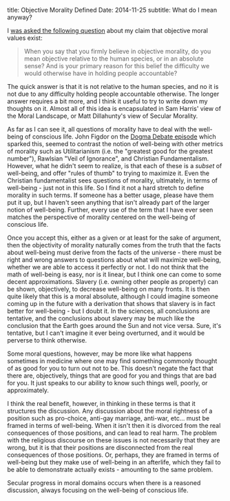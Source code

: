 title: Objective Morality Defined
Date: 2014-11-25
subtitle: What do I mean anyway?

I [was asked the following question] about my claim that objective moral values exist:

>When you say that you firmly believe in objective morality, do you mean objective relative to the human species, or in an absolute sense? And is your primary reason for this belief the difficulty we would otherwise have in holding people accountable?

The quick answer is that it is not relative to the human species, and no it is not due to any difficulty holding people accountable otherwise.  The longer answer requires a bit more, and I think it useful to try to write down my thoughts on it.  Almost all of this idea is encapsulated in Sam Harris' view of the Moral Landscape, or Matt Dillahunty's view of Secular Morality.

As far as I can see it, all questions of morality have to deal with the well-being of conscious life.  John Figdor on the [Dogma Debate episode] which sparked this, seemed to contrast the notion of well-being with other metrics of morality such as Utilitarianism (i.e. the "greatest good for the greatest number"), Rawlsian "Veil of Ignorance", and Christian Fundamentalism.  However, what he didn't seem to realize, is that each of these is a *subset* of well-being, and offer "rules of thumb" to trying to maximize it.  Even the Christian fundamentalist sees questions of morality, ultimately, in terms of well-being - just not in this life.  So I find it not a hard stretch to define morality in such terms.  If someone has a better usage, please have them put it up, but I haven't seen anything that isn't already part of the larger notion of well-being.  Further, every use of the term that I have ever seen matches the perspective of morality centered on the well-being of conscious life.

Once you accept this, either as a given or at least for the sake of argument, then the objectivity of morality naturally comes from the truth that the facts about well-being must derive from the facts of the universe - there must be right and wrong answers to questions about what will maximize well-being, whether we are able to access it perfectly or not.  I do not think that the math of well-being is easy, nor is it linear, but I think one can come to some decent approximations.  Slavery (i.e. owning other people as property) can be shown, objectively, to decrease well-being on many fronts.  It is then quite likely that this is a moral absolute, although I could imagine someone coming up in the future with a derivation that shows that slavery is in fact better for well-being - but I doubt it.  In the sciences, all conclusions are tentative, and the conclusions about slavery may be much like the conclusion that the Earth goes around the Sun and not vice versa.  Sure, it's tentative, but I can't imagine it ever being overturned, and it would be perverse to think otherwise.  

Some moral questions, however, may be more like what happens sometimes in medicine where one may find something commonly thought of as good for you to turn out not to be.  This doesn't negate the fact that there are, objectively, things that are good for you and things that are bad for you.  It just speaks to our ability to know such things well, poorly, or approximately.  

I think the real benefit, however, in thinking in these terms is that it structures the discussion.  Any discussion about the moral rightness of a position such as pro-choice, anti-gay marriage, anti-war, etc... must be framed in terms of well-being.  When it isn't then it is divorced from the real consequences of those positions, and can lead to real harm.  The problem with the religious discourse on these issues is not necessarily that they are wrong, but it is that their positions are disconnected from the real consequences of those positions.  Or, perhaps, they are framed in terms of well-being but they make use of well-being in an afterlife, which they fail to be able to demonstrate actually exists -  amounting to the same problem.

Secular progress in moral domains occurs when there is a reasoned discussion, always focusing on the well-being of conscious life.  



[was asked the following question]: http://web.bryant.edu/~bblais/objective-morality.html#comment-1707974225
[Dogma Debate episode]: http://www.spreaker.com/user/smalleyandhyso/154-atheist-vs-atheist-on-morals_1?utm_source=widget&utm_medium=widget


